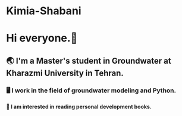 # Kimia-Shabani
# Hi everyone.👋
## 🌏 I'm a Master's student in Groundwater at Kharazmi University in Tehran.
### 🖥️ I work in the field of groundwater modeling and Python.
#### 📖 I am interested in reading personal development books.
